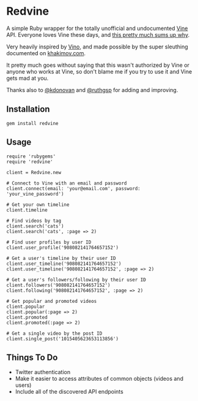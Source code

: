 # Redvine

A simple Ruby wrapper for the totally unofficial and undocumented [Vine](http://vine.co) API. Everyone loves Vine these days, and [this pretty much sums up why](http://www.youtube.com/watch?v=sdSJ1--kBZ4).

Very heavily inspired by [Vino](https://github.com/tlack/vino), and made possible by the super sleuthing documented on [khakimov.com](http://khakimov.com/blog/2013/03/12/vines-undocumented-api/).

It pretty much goes without saying that this wasn't authorized by Vine or anyone who works at Vine, so don't blame me if you try to use it and Vine gets mad at you. 

Thanks also to [@kdonovan](https://github.com/kdonovan) and [@ruthgsp](https://github.com/ruthgsp) for adding and improving.

## Installation

    gem install redvine

## Usage

    require 'rubygems'
    require 'redvine'

    client = Redvine.new

    # Connect to Vine with an email and password
    client.connect(email: 'your@email.com', password: 'your_vine_password')

    # Get your own timeline
    client.timeline

    # Find videos by tag
    client.search('cats')
    client.search('cats', :page => 2)

    # Find user profiles by user ID 
    client.user_profile('908082141764657152')

    # Get a user's timeline by their user ID
    client.user_timeline('908082141764657152')
    client.user_timeline('908082141764657152', :page => 2)

    # Get a user's followers/following by their user ID
    client.followers('908082141764657152')
    client.following('908082141764657152', :page => 2)

    # Get popular and promoted videos
    client.popular
    client.popular(:page => 2)
    client.promoted
    client.promoted(:page => 2)
    
    # Get a single video by the post ID
    client.single_post('1015405623653113856')

## Things To Do

* Twitter authentication
* Make it easier to access attributes of common objects (videos and users)
* Include all of the discovered API endpoints


